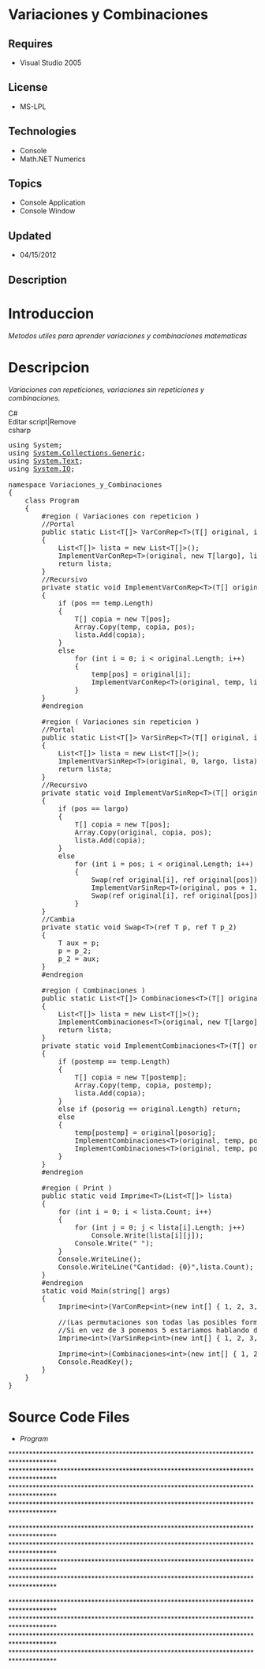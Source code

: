 # Variaciones y Combinaciones
## Requires
- Visual Studio 2005
## License
- MS-LPL
## Technologies
- Console
- Math.NET Numerics
## Topics
- Console Application
- Console Window
## Updated
- 04/15/2012
## Description

<h1>Introduccion</h1>
<p><em>Metodos utiles para aprender variaciones y combinaciones matematicas</em></p>
<h1>Descripcion</h1>
<p><em>Variaciones con repeticiones, variaciones sin repeticiones y combinaciones.</em></p>
<div class="scriptcode">
<div class="pluginEditHolder" pluginCommand="mceScriptCode">
<div class="title"><span>C#</span></div>
<div class="pluginLinkHolder"><span class="pluginEditHolderLink">Editar script</span>|<span class="pluginRemoveHolderLink">Remove</span></div>
<span class="hidden">csharp</span>

<div class="preview">
<pre class="csharp"><span class="cs__keyword">using</span>&nbsp;System;&nbsp;
<span class="cs__keyword">using</span>&nbsp;<a class="libraryLink" href="http://msdn.microsoft.com/es-ES/library/System.Collections.Generic.aspx" target="_blank" title="Auto generated link to System.Collections.Generic">System.Collections.Generic</a>;&nbsp;
<span class="cs__keyword">using</span>&nbsp;<a class="libraryLink" href="http://msdn.microsoft.com/es-ES/library/System.Text.aspx" target="_blank" title="Auto generated link to System.Text">System.Text</a>;&nbsp;
<span class="cs__keyword">using</span>&nbsp;<a class="libraryLink" href="http://msdn.microsoft.com/es-ES/library/System.IO.aspx" target="_blank" title="Auto generated link to System.IO">System.IO</a>;&nbsp;
&nbsp;
<span class="cs__keyword">namespace</span>&nbsp;Variaciones_y_Combinaciones&nbsp;
{&nbsp;
&nbsp;&nbsp;&nbsp;&nbsp;<span class="cs__keyword">class</span>&nbsp;Program&nbsp;
&nbsp;&nbsp;&nbsp;&nbsp;{<span class="cs__preproc">&nbsp;
&nbsp;&nbsp;&nbsp;&nbsp;&nbsp;&nbsp;&nbsp;&nbsp;#region&nbsp;(&nbsp;Variaciones&nbsp;con&nbsp;repeticion</span>&nbsp;)&nbsp;
&nbsp;&nbsp;&nbsp;&nbsp;&nbsp;&nbsp;&nbsp;&nbsp;<span class="cs__com">//Portal</span>&nbsp;
&nbsp;&nbsp;&nbsp;&nbsp;&nbsp;&nbsp;&nbsp;&nbsp;<span class="cs__keyword">public</span>&nbsp;<span class="cs__keyword">static</span>&nbsp;List&lt;T[]&gt;&nbsp;VarConRep&lt;T&gt;(T[]&nbsp;original,&nbsp;<span class="cs__keyword">int</span>&nbsp;largo)&nbsp;
&nbsp;&nbsp;&nbsp;&nbsp;&nbsp;&nbsp;&nbsp;&nbsp;{&nbsp;
&nbsp;&nbsp;&nbsp;&nbsp;&nbsp;&nbsp;&nbsp;&nbsp;&nbsp;&nbsp;&nbsp;&nbsp;List&lt;T[]&gt;&nbsp;lista&nbsp;=&nbsp;<span class="cs__keyword">new</span>&nbsp;List&lt;T[]&gt;();&nbsp;
&nbsp;&nbsp;&nbsp;&nbsp;&nbsp;&nbsp;&nbsp;&nbsp;&nbsp;&nbsp;&nbsp;&nbsp;ImplementVarConRep&lt;T&gt;(original,&nbsp;<span class="cs__keyword">new</span>&nbsp;T[largo],&nbsp;lista,&nbsp;<span class="cs__number">0</span>);&nbsp;
&nbsp;&nbsp;&nbsp;&nbsp;&nbsp;&nbsp;&nbsp;&nbsp;&nbsp;&nbsp;&nbsp;&nbsp;<span class="cs__keyword">return</span>&nbsp;lista;&nbsp;
&nbsp;&nbsp;&nbsp;&nbsp;&nbsp;&nbsp;&nbsp;&nbsp;}&nbsp;
&nbsp;&nbsp;&nbsp;&nbsp;&nbsp;&nbsp;&nbsp;&nbsp;<span class="cs__com">//Recursivo</span>&nbsp;
&nbsp;&nbsp;&nbsp;&nbsp;&nbsp;&nbsp;&nbsp;&nbsp;<span class="cs__keyword">private</span>&nbsp;<span class="cs__keyword">static</span>&nbsp;<span class="cs__keyword">void</span>&nbsp;ImplementVarConRep&lt;T&gt;(T[]&nbsp;original,&nbsp;T[]&nbsp;temp,&nbsp;List&lt;T[]&gt;&nbsp;lista,&nbsp;<span class="cs__keyword">int</span>&nbsp;pos)&nbsp;
&nbsp;&nbsp;&nbsp;&nbsp;&nbsp;&nbsp;&nbsp;&nbsp;{&nbsp;
&nbsp;&nbsp;&nbsp;&nbsp;&nbsp;&nbsp;&nbsp;&nbsp;&nbsp;&nbsp;&nbsp;&nbsp;<span class="cs__keyword">if</span>&nbsp;(pos&nbsp;==&nbsp;temp.Length)&nbsp;
&nbsp;&nbsp;&nbsp;&nbsp;&nbsp;&nbsp;&nbsp;&nbsp;&nbsp;&nbsp;&nbsp;&nbsp;{&nbsp;
&nbsp;&nbsp;&nbsp;&nbsp;&nbsp;&nbsp;&nbsp;&nbsp;&nbsp;&nbsp;&nbsp;&nbsp;&nbsp;&nbsp;&nbsp;&nbsp;T[]&nbsp;copia&nbsp;=&nbsp;<span class="cs__keyword">new</span>&nbsp;T[pos];&nbsp;
&nbsp;&nbsp;&nbsp;&nbsp;&nbsp;&nbsp;&nbsp;&nbsp;&nbsp;&nbsp;&nbsp;&nbsp;&nbsp;&nbsp;&nbsp;&nbsp;Array.Copy(temp,&nbsp;copia,&nbsp;pos);&nbsp;
&nbsp;&nbsp;&nbsp;&nbsp;&nbsp;&nbsp;&nbsp;&nbsp;&nbsp;&nbsp;&nbsp;&nbsp;&nbsp;&nbsp;&nbsp;&nbsp;lista.Add(copia);&nbsp;
&nbsp;&nbsp;&nbsp;&nbsp;&nbsp;&nbsp;&nbsp;&nbsp;&nbsp;&nbsp;&nbsp;&nbsp;}&nbsp;
&nbsp;&nbsp;&nbsp;&nbsp;&nbsp;&nbsp;&nbsp;&nbsp;&nbsp;&nbsp;&nbsp;&nbsp;<span class="cs__keyword">else</span>&nbsp;
&nbsp;&nbsp;&nbsp;&nbsp;&nbsp;&nbsp;&nbsp;&nbsp;&nbsp;&nbsp;&nbsp;&nbsp;&nbsp;&nbsp;&nbsp;&nbsp;<span class="cs__keyword">for</span>&nbsp;(<span class="cs__keyword">int</span>&nbsp;i&nbsp;=&nbsp;<span class="cs__number">0</span>;&nbsp;i&nbsp;&lt;&nbsp;original.Length;&nbsp;i&#43;&#43;)&nbsp;
&nbsp;&nbsp;&nbsp;&nbsp;&nbsp;&nbsp;&nbsp;&nbsp;&nbsp;&nbsp;&nbsp;&nbsp;&nbsp;&nbsp;&nbsp;&nbsp;{&nbsp;
&nbsp;&nbsp;&nbsp;&nbsp;&nbsp;&nbsp;&nbsp;&nbsp;&nbsp;&nbsp;&nbsp;&nbsp;&nbsp;&nbsp;&nbsp;&nbsp;&nbsp;&nbsp;&nbsp;&nbsp;temp[pos]&nbsp;=&nbsp;original[i];&nbsp;
&nbsp;&nbsp;&nbsp;&nbsp;&nbsp;&nbsp;&nbsp;&nbsp;&nbsp;&nbsp;&nbsp;&nbsp;&nbsp;&nbsp;&nbsp;&nbsp;&nbsp;&nbsp;&nbsp;&nbsp;ImplementVarConRep&lt;T&gt;(original,&nbsp;temp,&nbsp;lista,&nbsp;pos&nbsp;&#43;&nbsp;<span class="cs__number">1</span>);&nbsp;
&nbsp;&nbsp;&nbsp;&nbsp;&nbsp;&nbsp;&nbsp;&nbsp;&nbsp;&nbsp;&nbsp;&nbsp;&nbsp;&nbsp;&nbsp;&nbsp;}&nbsp;
&nbsp;&nbsp;&nbsp;&nbsp;&nbsp;&nbsp;&nbsp;&nbsp;}<span class="cs__preproc">&nbsp;
&nbsp;&nbsp;&nbsp;&nbsp;&nbsp;&nbsp;&nbsp;&nbsp;#endregion</span><span class="cs__preproc">&nbsp;
&nbsp;
&nbsp;&nbsp;&nbsp;&nbsp;&nbsp;&nbsp;&nbsp;&nbsp;#region&nbsp;(&nbsp;Variaciones&nbsp;sin&nbsp;repeticion</span>&nbsp;)&nbsp;
&nbsp;&nbsp;&nbsp;&nbsp;&nbsp;&nbsp;&nbsp;&nbsp;<span class="cs__com">//Portal</span>&nbsp;
&nbsp;&nbsp;&nbsp;&nbsp;&nbsp;&nbsp;&nbsp;&nbsp;<span class="cs__keyword">public</span>&nbsp;<span class="cs__keyword">static</span>&nbsp;List&lt;T[]&gt;&nbsp;VarSinRep&lt;T&gt;(T[]&nbsp;original,&nbsp;<span class="cs__keyword">int</span>&nbsp;largo)&nbsp;
&nbsp;&nbsp;&nbsp;&nbsp;&nbsp;&nbsp;&nbsp;&nbsp;{&nbsp;
&nbsp;&nbsp;&nbsp;&nbsp;&nbsp;&nbsp;&nbsp;&nbsp;&nbsp;&nbsp;&nbsp;&nbsp;List&lt;T[]&gt;&nbsp;lista&nbsp;=&nbsp;<span class="cs__keyword">new</span>&nbsp;List&lt;T[]&gt;();&nbsp;
&nbsp;&nbsp;&nbsp;&nbsp;&nbsp;&nbsp;&nbsp;&nbsp;&nbsp;&nbsp;&nbsp;&nbsp;ImplementVarSinRep&lt;T&gt;(original,&nbsp;<span class="cs__number">0</span>,&nbsp;largo,&nbsp;lista);&nbsp;
&nbsp;&nbsp;&nbsp;&nbsp;&nbsp;&nbsp;&nbsp;&nbsp;&nbsp;&nbsp;&nbsp;&nbsp;<span class="cs__keyword">return</span>&nbsp;lista;&nbsp;
&nbsp;&nbsp;&nbsp;&nbsp;&nbsp;&nbsp;&nbsp;&nbsp;}&nbsp;
&nbsp;&nbsp;&nbsp;&nbsp;&nbsp;&nbsp;&nbsp;&nbsp;<span class="cs__com">//Recursivo</span>&nbsp;
&nbsp;&nbsp;&nbsp;&nbsp;&nbsp;&nbsp;&nbsp;&nbsp;<span class="cs__keyword">private</span>&nbsp;<span class="cs__keyword">static</span>&nbsp;<span class="cs__keyword">void</span>&nbsp;ImplementVarSinRep&lt;T&gt;(T[]&nbsp;original,&nbsp;<span class="cs__keyword">int</span>&nbsp;pos,&nbsp;<span class="cs__keyword">int</span>&nbsp;largo,&nbsp;List&lt;T[]&gt;&nbsp;lista)&nbsp;
&nbsp;&nbsp;&nbsp;&nbsp;&nbsp;&nbsp;&nbsp;&nbsp;{&nbsp;
&nbsp;&nbsp;&nbsp;&nbsp;&nbsp;&nbsp;&nbsp;&nbsp;&nbsp;&nbsp;&nbsp;&nbsp;<span class="cs__keyword">if</span>&nbsp;(pos&nbsp;==&nbsp;largo)&nbsp;
&nbsp;&nbsp;&nbsp;&nbsp;&nbsp;&nbsp;&nbsp;&nbsp;&nbsp;&nbsp;&nbsp;&nbsp;{&nbsp;
&nbsp;&nbsp;&nbsp;&nbsp;&nbsp;&nbsp;&nbsp;&nbsp;&nbsp;&nbsp;&nbsp;&nbsp;&nbsp;&nbsp;&nbsp;&nbsp;T[]&nbsp;copia&nbsp;=&nbsp;<span class="cs__keyword">new</span>&nbsp;T[pos];&nbsp;
&nbsp;&nbsp;&nbsp;&nbsp;&nbsp;&nbsp;&nbsp;&nbsp;&nbsp;&nbsp;&nbsp;&nbsp;&nbsp;&nbsp;&nbsp;&nbsp;Array.Copy(original,&nbsp;copia,&nbsp;pos);&nbsp;
&nbsp;&nbsp;&nbsp;&nbsp;&nbsp;&nbsp;&nbsp;&nbsp;&nbsp;&nbsp;&nbsp;&nbsp;&nbsp;&nbsp;&nbsp;&nbsp;lista.Add(copia);&nbsp;
&nbsp;&nbsp;&nbsp;&nbsp;&nbsp;&nbsp;&nbsp;&nbsp;&nbsp;&nbsp;&nbsp;&nbsp;}&nbsp;
&nbsp;&nbsp;&nbsp;&nbsp;&nbsp;&nbsp;&nbsp;&nbsp;&nbsp;&nbsp;&nbsp;&nbsp;<span class="cs__keyword">else</span>&nbsp;
&nbsp;&nbsp;&nbsp;&nbsp;&nbsp;&nbsp;&nbsp;&nbsp;&nbsp;&nbsp;&nbsp;&nbsp;&nbsp;&nbsp;&nbsp;&nbsp;<span class="cs__keyword">for</span>&nbsp;(<span class="cs__keyword">int</span>&nbsp;i&nbsp;=&nbsp;pos;&nbsp;i&nbsp;&lt;&nbsp;original.Length;&nbsp;i&#43;&#43;)&nbsp;
&nbsp;&nbsp;&nbsp;&nbsp;&nbsp;&nbsp;&nbsp;&nbsp;&nbsp;&nbsp;&nbsp;&nbsp;&nbsp;&nbsp;&nbsp;&nbsp;{&nbsp;
&nbsp;&nbsp;&nbsp;&nbsp;&nbsp;&nbsp;&nbsp;&nbsp;&nbsp;&nbsp;&nbsp;&nbsp;&nbsp;&nbsp;&nbsp;&nbsp;&nbsp;&nbsp;&nbsp;&nbsp;Swap(<span class="cs__keyword">ref</span>&nbsp;original[i],&nbsp;<span class="cs__keyword">ref</span>&nbsp;original[pos]);&nbsp;
&nbsp;&nbsp;&nbsp;&nbsp;&nbsp;&nbsp;&nbsp;&nbsp;&nbsp;&nbsp;&nbsp;&nbsp;&nbsp;&nbsp;&nbsp;&nbsp;&nbsp;&nbsp;&nbsp;&nbsp;ImplementVarSinRep&lt;T&gt;(original,&nbsp;pos&nbsp;&#43;&nbsp;<span class="cs__number">1</span>,&nbsp;largo,&nbsp;lista);&nbsp;
&nbsp;&nbsp;&nbsp;&nbsp;&nbsp;&nbsp;&nbsp;&nbsp;&nbsp;&nbsp;&nbsp;&nbsp;&nbsp;&nbsp;&nbsp;&nbsp;&nbsp;&nbsp;&nbsp;&nbsp;Swap(<span class="cs__keyword">ref</span>&nbsp;original[i],&nbsp;<span class="cs__keyword">ref</span>&nbsp;original[pos]);&nbsp;
&nbsp;&nbsp;&nbsp;&nbsp;&nbsp;&nbsp;&nbsp;&nbsp;&nbsp;&nbsp;&nbsp;&nbsp;&nbsp;&nbsp;&nbsp;&nbsp;}&nbsp;
&nbsp;&nbsp;&nbsp;&nbsp;&nbsp;&nbsp;&nbsp;&nbsp;}&nbsp;
&nbsp;&nbsp;&nbsp;&nbsp;&nbsp;&nbsp;&nbsp;&nbsp;<span class="cs__com">//Cambia</span>&nbsp;
&nbsp;&nbsp;&nbsp;&nbsp;&nbsp;&nbsp;&nbsp;&nbsp;<span class="cs__keyword">private</span>&nbsp;<span class="cs__keyword">static</span>&nbsp;<span class="cs__keyword">void</span>&nbsp;Swap&lt;T&gt;(<span class="cs__keyword">ref</span>&nbsp;T&nbsp;p,&nbsp;<span class="cs__keyword">ref</span>&nbsp;T&nbsp;p_2)&nbsp;
&nbsp;&nbsp;&nbsp;&nbsp;&nbsp;&nbsp;&nbsp;&nbsp;{&nbsp;
&nbsp;&nbsp;&nbsp;&nbsp;&nbsp;&nbsp;&nbsp;&nbsp;&nbsp;&nbsp;&nbsp;&nbsp;T&nbsp;aux&nbsp;=&nbsp;p;&nbsp;
&nbsp;&nbsp;&nbsp;&nbsp;&nbsp;&nbsp;&nbsp;&nbsp;&nbsp;&nbsp;&nbsp;&nbsp;p&nbsp;=&nbsp;p_2;&nbsp;
&nbsp;&nbsp;&nbsp;&nbsp;&nbsp;&nbsp;&nbsp;&nbsp;&nbsp;&nbsp;&nbsp;&nbsp;p_2&nbsp;=&nbsp;aux;&nbsp;
&nbsp;&nbsp;&nbsp;&nbsp;&nbsp;&nbsp;&nbsp;&nbsp;}<span class="cs__preproc">&nbsp;
&nbsp;&nbsp;&nbsp;&nbsp;&nbsp;&nbsp;&nbsp;&nbsp;#endregion</span><span class="cs__preproc">&nbsp;
&nbsp;
&nbsp;&nbsp;&nbsp;&nbsp;&nbsp;&nbsp;&nbsp;&nbsp;#region&nbsp;(&nbsp;Combinaciones</span>&nbsp;)&nbsp;
&nbsp;&nbsp;&nbsp;&nbsp;&nbsp;&nbsp;&nbsp;&nbsp;<span class="cs__keyword">public</span>&nbsp;<span class="cs__keyword">static</span>&nbsp;List&lt;T[]&gt;&nbsp;Combinaciones&lt;T&gt;(T[]&nbsp;original,&nbsp;<span class="cs__keyword">int</span>&nbsp;largo)&nbsp;
&nbsp;&nbsp;&nbsp;&nbsp;&nbsp;&nbsp;&nbsp;&nbsp;{&nbsp;
&nbsp;&nbsp;&nbsp;&nbsp;&nbsp;&nbsp;&nbsp;&nbsp;&nbsp;&nbsp;&nbsp;&nbsp;List&lt;T[]&gt;&nbsp;lista&nbsp;=&nbsp;<span class="cs__keyword">new</span>&nbsp;List&lt;T[]&gt;();&nbsp;
&nbsp;&nbsp;&nbsp;&nbsp;&nbsp;&nbsp;&nbsp;&nbsp;&nbsp;&nbsp;&nbsp;&nbsp;ImplementCombinaciones&lt;T&gt;(original,&nbsp;<span class="cs__keyword">new</span>&nbsp;T[largo],&nbsp;<span class="cs__number">0</span>,&nbsp;<span class="cs__number">0</span>,&nbsp;lista);&nbsp;
&nbsp;&nbsp;&nbsp;&nbsp;&nbsp;&nbsp;&nbsp;&nbsp;&nbsp;&nbsp;&nbsp;&nbsp;<span class="cs__keyword">return</span>&nbsp;lista;&nbsp;
&nbsp;&nbsp;&nbsp;&nbsp;&nbsp;&nbsp;&nbsp;&nbsp;}&nbsp;
&nbsp;&nbsp;&nbsp;&nbsp;&nbsp;&nbsp;&nbsp;&nbsp;<span class="cs__keyword">private</span>&nbsp;<span class="cs__keyword">static</span>&nbsp;<span class="cs__keyword">void</span>&nbsp;ImplementCombinaciones&lt;T&gt;(T[]&nbsp;original,&nbsp;T[]&nbsp;temp,&nbsp;<span class="cs__keyword">int</span>&nbsp;posorig,&nbsp;<span class="cs__keyword">int</span>&nbsp;postemp,&nbsp;List&lt;T[]&gt;&nbsp;lista)&nbsp;
&nbsp;&nbsp;&nbsp;&nbsp;&nbsp;&nbsp;&nbsp;&nbsp;{&nbsp;
&nbsp;&nbsp;&nbsp;&nbsp;&nbsp;&nbsp;&nbsp;&nbsp;&nbsp;&nbsp;&nbsp;&nbsp;<span class="cs__keyword">if</span>&nbsp;(postemp&nbsp;==&nbsp;temp.Length)&nbsp;
&nbsp;&nbsp;&nbsp;&nbsp;&nbsp;&nbsp;&nbsp;&nbsp;&nbsp;&nbsp;&nbsp;&nbsp;{&nbsp;
&nbsp;&nbsp;&nbsp;&nbsp;&nbsp;&nbsp;&nbsp;&nbsp;&nbsp;&nbsp;&nbsp;&nbsp;&nbsp;&nbsp;&nbsp;&nbsp;T[]&nbsp;copia&nbsp;=&nbsp;<span class="cs__keyword">new</span>&nbsp;T[postemp];&nbsp;
&nbsp;&nbsp;&nbsp;&nbsp;&nbsp;&nbsp;&nbsp;&nbsp;&nbsp;&nbsp;&nbsp;&nbsp;&nbsp;&nbsp;&nbsp;&nbsp;Array.Copy(temp,&nbsp;copia,&nbsp;postemp);&nbsp;
&nbsp;&nbsp;&nbsp;&nbsp;&nbsp;&nbsp;&nbsp;&nbsp;&nbsp;&nbsp;&nbsp;&nbsp;&nbsp;&nbsp;&nbsp;&nbsp;lista.Add(copia);&nbsp;
&nbsp;&nbsp;&nbsp;&nbsp;&nbsp;&nbsp;&nbsp;&nbsp;&nbsp;&nbsp;&nbsp;&nbsp;}&nbsp;
&nbsp;&nbsp;&nbsp;&nbsp;&nbsp;&nbsp;&nbsp;&nbsp;&nbsp;&nbsp;&nbsp;&nbsp;<span class="cs__keyword">else</span>&nbsp;<span class="cs__keyword">if</span>&nbsp;(posorig&nbsp;==&nbsp;original.Length)&nbsp;<span class="cs__keyword">return</span>;&nbsp;
&nbsp;&nbsp;&nbsp;&nbsp;&nbsp;&nbsp;&nbsp;&nbsp;&nbsp;&nbsp;&nbsp;&nbsp;<span class="cs__keyword">else</span>&nbsp;
&nbsp;&nbsp;&nbsp;&nbsp;&nbsp;&nbsp;&nbsp;&nbsp;&nbsp;&nbsp;&nbsp;&nbsp;{&nbsp;
&nbsp;&nbsp;&nbsp;&nbsp;&nbsp;&nbsp;&nbsp;&nbsp;&nbsp;&nbsp;&nbsp;&nbsp;&nbsp;&nbsp;&nbsp;&nbsp;temp[postemp]&nbsp;=&nbsp;original[posorig];&nbsp;
&nbsp;&nbsp;&nbsp;&nbsp;&nbsp;&nbsp;&nbsp;&nbsp;&nbsp;&nbsp;&nbsp;&nbsp;&nbsp;&nbsp;&nbsp;&nbsp;ImplementCombinaciones&lt;T&gt;(original,&nbsp;temp,&nbsp;posorig&nbsp;&#43;&nbsp;<span class="cs__number">1</span>,&nbsp;postemp&nbsp;&#43;&nbsp;<span class="cs__number">1</span>,&nbsp;lista);&nbsp;
&nbsp;&nbsp;&nbsp;&nbsp;&nbsp;&nbsp;&nbsp;&nbsp;&nbsp;&nbsp;&nbsp;&nbsp;&nbsp;&nbsp;&nbsp;&nbsp;ImplementCombinaciones&lt;T&gt;(original,&nbsp;temp,&nbsp;posorig&nbsp;&#43;&nbsp;<span class="cs__number">1</span>,&nbsp;postemp,&nbsp;lista);&nbsp;
&nbsp;&nbsp;&nbsp;&nbsp;&nbsp;&nbsp;&nbsp;&nbsp;&nbsp;&nbsp;&nbsp;&nbsp;}&nbsp;
&nbsp;&nbsp;&nbsp;&nbsp;&nbsp;&nbsp;&nbsp;&nbsp;}<span class="cs__preproc">&nbsp;
&nbsp;&nbsp;&nbsp;&nbsp;&nbsp;&nbsp;&nbsp;&nbsp;#endregion</span><span class="cs__preproc">&nbsp;
&nbsp;
&nbsp;&nbsp;&nbsp;&nbsp;&nbsp;&nbsp;&nbsp;&nbsp;#region&nbsp;(&nbsp;Print</span>&nbsp;)&nbsp;
&nbsp;&nbsp;&nbsp;&nbsp;&nbsp;&nbsp;&nbsp;&nbsp;<span class="cs__keyword">public</span>&nbsp;<span class="cs__keyword">static</span>&nbsp;<span class="cs__keyword">void</span>&nbsp;Imprime&lt;T&gt;(List&lt;T[]&gt;&nbsp;lista)&nbsp;
&nbsp;&nbsp;&nbsp;&nbsp;&nbsp;&nbsp;&nbsp;&nbsp;{&nbsp;
&nbsp;&nbsp;&nbsp;&nbsp;&nbsp;&nbsp;&nbsp;&nbsp;&nbsp;&nbsp;&nbsp;&nbsp;<span class="cs__keyword">for</span>&nbsp;(<span class="cs__keyword">int</span>&nbsp;i&nbsp;=&nbsp;<span class="cs__number">0</span>;&nbsp;i&nbsp;&lt;&nbsp;lista.Count;&nbsp;i&#43;&#43;)&nbsp;
&nbsp;&nbsp;&nbsp;&nbsp;&nbsp;&nbsp;&nbsp;&nbsp;&nbsp;&nbsp;&nbsp;&nbsp;{&nbsp;
&nbsp;&nbsp;&nbsp;&nbsp;&nbsp;&nbsp;&nbsp;&nbsp;&nbsp;&nbsp;&nbsp;&nbsp;&nbsp;&nbsp;&nbsp;&nbsp;<span class="cs__keyword">for</span>&nbsp;(<span class="cs__keyword">int</span>&nbsp;j&nbsp;=&nbsp;<span class="cs__number">0</span>;&nbsp;j&nbsp;&lt;&nbsp;lista[i].Length;&nbsp;j&#43;&#43;)&nbsp;
&nbsp;&nbsp;&nbsp;&nbsp;&nbsp;&nbsp;&nbsp;&nbsp;&nbsp;&nbsp;&nbsp;&nbsp;&nbsp;&nbsp;&nbsp;&nbsp;&nbsp;&nbsp;&nbsp;&nbsp;Console.Write(lista[i][j]);&nbsp;
&nbsp;&nbsp;&nbsp;&nbsp;&nbsp;&nbsp;&nbsp;&nbsp;&nbsp;&nbsp;&nbsp;&nbsp;&nbsp;&nbsp;&nbsp;&nbsp;Console.Write(<span class="cs__string">&quot;&nbsp;&quot;</span>);&nbsp;
&nbsp;&nbsp;&nbsp;&nbsp;&nbsp;&nbsp;&nbsp;&nbsp;&nbsp;&nbsp;&nbsp;&nbsp;}&nbsp;
&nbsp;&nbsp;&nbsp;&nbsp;&nbsp;&nbsp;&nbsp;&nbsp;&nbsp;&nbsp;&nbsp;&nbsp;Console.WriteLine();&nbsp;
&nbsp;&nbsp;&nbsp;&nbsp;&nbsp;&nbsp;&nbsp;&nbsp;&nbsp;&nbsp;&nbsp;&nbsp;Console.WriteLine(<span class="cs__string">&quot;Cantidad:&nbsp;{0}&quot;</span>,lista.Count);&nbsp;
&nbsp;&nbsp;&nbsp;&nbsp;&nbsp;&nbsp;&nbsp;&nbsp;}<span class="cs__preproc">&nbsp;
&nbsp;&nbsp;&nbsp;&nbsp;&nbsp;&nbsp;&nbsp;&nbsp;#endregion</span>&nbsp;
&nbsp;&nbsp;&nbsp;&nbsp;&nbsp;&nbsp;&nbsp;&nbsp;<span class="cs__keyword">static</span>&nbsp;<span class="cs__keyword">void</span>&nbsp;Main(<span class="cs__keyword">string</span>[]&nbsp;args)&nbsp;
&nbsp;&nbsp;&nbsp;&nbsp;&nbsp;&nbsp;&nbsp;&nbsp;{&nbsp;
&nbsp;&nbsp;&nbsp;&nbsp;&nbsp;&nbsp;&nbsp;&nbsp;&nbsp;&nbsp;&nbsp;&nbsp;Imprime&lt;<span class="cs__keyword">int</span>&gt;(VarConRep&lt;<span class="cs__keyword">int</span>&gt;(<span class="cs__keyword">new</span>&nbsp;<span class="cs__keyword">int</span>[]&nbsp;{&nbsp;<span class="cs__number">1</span>,&nbsp;<span class="cs__number">2</span>,&nbsp;<span class="cs__number">3</span>,&nbsp;<span class="cs__number">4</span>,&nbsp;<span class="cs__number">5</span>&nbsp;},&nbsp;<span class="cs__number">3</span>));&nbsp;
&nbsp;
&nbsp;&nbsp;&nbsp;&nbsp;&nbsp;&nbsp;&nbsp;&nbsp;&nbsp;&nbsp;&nbsp;&nbsp;<span class="cs__com">//(Las&nbsp;permutaciones&nbsp;son&nbsp;todas&nbsp;las&nbsp;posibles&nbsp;formas&nbsp;de&nbsp;poner&nbsp;5&nbsp;numeros&nbsp;del&nbsp;1&nbsp;al&nbsp;5)</span>&nbsp;
&nbsp;&nbsp;&nbsp;&nbsp;&nbsp;&nbsp;&nbsp;&nbsp;&nbsp;&nbsp;&nbsp;&nbsp;<span class="cs__com">//Si&nbsp;en&nbsp;vez&nbsp;de&nbsp;3&nbsp;ponemos&nbsp;5&nbsp;estariamos&nbsp;hablando&nbsp;de&nbsp;permutaciones:</span>&nbsp;
&nbsp;&nbsp;&nbsp;&nbsp;&nbsp;&nbsp;&nbsp;&nbsp;&nbsp;&nbsp;&nbsp;&nbsp;Imprime&lt;<span class="cs__keyword">int</span>&gt;(VarSinRep&lt;<span class="cs__keyword">int</span>&gt;(<span class="cs__keyword">new</span>&nbsp;<span class="cs__keyword">int</span>[]&nbsp;{&nbsp;<span class="cs__number">1</span>,&nbsp;<span class="cs__number">2</span>,&nbsp;<span class="cs__number">3</span>,&nbsp;<span class="cs__number">4</span>,&nbsp;<span class="cs__number">5</span>&nbsp;},&nbsp;<span class="cs__number">3</span>));&nbsp;
&nbsp;
&nbsp;&nbsp;&nbsp;&nbsp;&nbsp;&nbsp;&nbsp;&nbsp;&nbsp;&nbsp;&nbsp;&nbsp;Imprime&lt;<span class="cs__keyword">int</span>&gt;(Combinaciones&lt;<span class="cs__keyword">int</span>&gt;(<span class="cs__keyword">new</span>&nbsp;<span class="cs__keyword">int</span>[]&nbsp;{&nbsp;<span class="cs__number">1</span>,&nbsp;<span class="cs__number">2</span>,&nbsp;<span class="cs__number">3</span>,&nbsp;<span class="cs__number">4</span>,&nbsp;<span class="cs__number">5</span>&nbsp;},&nbsp;<span class="cs__number">3</span>));&nbsp;
&nbsp;&nbsp;&nbsp;&nbsp;&nbsp;&nbsp;&nbsp;&nbsp;&nbsp;&nbsp;&nbsp;&nbsp;Console.ReadKey();&nbsp;
&nbsp;&nbsp;&nbsp;&nbsp;&nbsp;&nbsp;&nbsp;&nbsp;}&nbsp;
&nbsp;&nbsp;&nbsp;&nbsp;}&nbsp;
}</pre>
</div>
</div>
</div>
<h1><span>Source Code Files</span></h1>
<ul>
<li><em>Program</em> </li></ul>
<p>*************************************************************************************<br>
*************************************************************************************<br>
*************************************************************************************<br>
*************************************************************************************</p>
<p>*************************************************************************************<br>
*************************************************************************************<br>
*************************************************************************************<br>
*************************************************************************************</p>
<p>*************************************************************************************<br>
*************************************************************************************<br>
*************************************************************************************<br>
*************************************************************************************</p>
